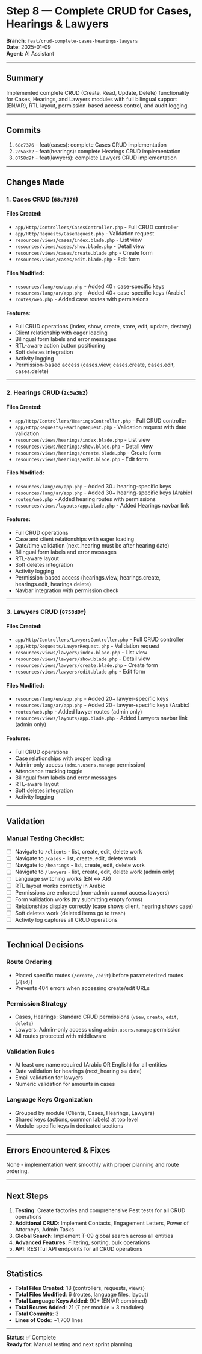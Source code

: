 # Step 8 — Complete CRUD for Cases, Hearings & Lawyers

**Branch**: `feat/crud-complete-cases-hearings-lawyers`  
**Date**: 2025-01-09  
**Agent**: AI Assistant  

---

## Summary

Implemented complete CRUD (Create, Read, Update, Delete) functionality for Cases, Hearings, and Lawyers modules with full bilingual support (EN/AR), RTL layout, permission-based access control, and audit logging.

---

## Commits

1. `68c7376` - feat(cases): complete Cases CRUD implementation
2. `2c5a3b2` - feat(hearings): complete Hearings CRUD implementation
3. `0758d9f` - feat(lawyers): complete Lawyers CRUD implementation

---

## Changes Made

### 1. Cases CRUD (`68c7376`)

#### Files Created:
- `app/Http/Controllers/CasesController.php` - Full CRUD controller
- `app/Http/Requests/CaseRequest.php` - Validation request
- `resources/views/cases/index.blade.php` - List view
- `resources/views/cases/show.blade.php` - Detail view
- `resources/views/cases/create.blade.php` - Create form
- `resources/views/cases/edit.blade.php` - Edit form

#### Files Modified:
- `resources/lang/en/app.php` - Added 40+ case-specific keys
- `resources/lang/ar/app.php` - Added 40+ case-specific keys (Arabic)
- `routes/web.php` - Added case routes with permissions

#### Features:
- Full CRUD operations (index, show, create, store, edit, update, destroy)
- Client relationship with eager loading
- Bilingual form labels and error messages
- RTL-aware action button positioning
- Soft deletes integration
- Activity logging
- Permission-based access (cases.view, cases.create, cases.edit, cases.delete)

---

### 2. Hearings CRUD (`2c5a3b2`)

#### Files Created:
- `app/Http/Controllers/HearingsController.php` - Full CRUD controller
- `app/Http/Requests/HearingRequest.php` - Validation request with date validation
- `resources/views/hearings/index.blade.php` - List view
- `resources/views/hearings/show.blade.php` - Detail view
- `resources/views/hearings/create.blade.php` - Create form
- `resources/views/hearings/edit.blade.php` - Edit form

#### Files Modified:
- `resources/lang/en/app.php` - Added 30+ hearing-specific keys
- `resources/lang/ar/app.php` - Added 30+ hearing-specific keys (Arabic)
- `routes/web.php` - Added hearing routes with permissions
- `resources/views/layouts/app.blade.php` - Added Hearings navbar link

#### Features:
- Full CRUD operations
- Case and client relationships with eager loading
- Date/time validation (next_hearing must be after hearing date)
- Bilingual form labels and error messages
- RTL-aware layout
- Soft deletes integration
- Activity logging
- Permission-based access (hearings.view, hearings.create, hearings.edit, hearings.delete)
- Navbar integration with permission check

---

### 3. Lawyers CRUD (`0758d9f`)

#### Files Created:
- `app/Http/Controllers/LawyersController.php` - Full CRUD controller
- `app/Http/Requests/LawyerRequest.php` - Validation request
- `resources/views/lawyers/index.blade.php` - List view
- `resources/views/lawyers/show.blade.php` - Detail view
- `resources/views/lawyers/create.blade.php` - Create form
- `resources/views/lawyers/edit.blade.php` - Edit form

#### Files Modified:
- `resources/lang/en/app.php` - Added 20+ lawyer-specific keys
- `resources/lang/ar/app.php` - Added 20+ lawyer-specific keys (Arabic)
- `routes/web.php` - Added lawyer routes (admin only)
- `resources/views/layouts/app.blade.php` - Added Lawyers navbar link (admin only)

#### Features:
- Full CRUD operations
- Case relationships with proper loading
- Admin-only access (`admin.users.manage` permission)
- Attendance tracking toggle
- Bilingual form labels and error messages
- RTL-aware layout
- Soft deletes integration
- Activity logging

---

## Validation

### Manual Testing Checklist:
- [ ] Navigate to `/clients` - list, create, edit, delete work
- [ ] Navigate to `/cases` - list, create, edit, delete work
- [ ] Navigate to `/hearings` - list, create, edit, delete work
- [ ] Navigate to `/lawyers` - list, create, edit, delete work (admin only)
- [ ] Language switching works (EN ↔ AR)
- [ ] RTL layout works correctly in Arabic
- [ ] Permissions are enforced (non-admin cannot access lawyers)
- [ ] Form validation works (try submitting empty forms)
- [ ] Relationships display correctly (case shows client, hearing shows case)
- [ ] Soft deletes work (deleted items go to trash)
- [ ] Activity log captures all CRUD operations

---

## Technical Decisions

### Route Ordering
- Placed specific routes (`/create`, `/edit`) before parameterized routes (`/{id}`)
- Prevents 404 errors when accessing create/edit URLs

### Permission Strategy
- Cases, Hearings: Standard CRUD permissions (`view`, `create`, `edit`, `delete`)
- Lawyers: Admin-only access using `admin.users.manage` permission
- All routes protected with middleware

### Validation Rules
- At least one name required (Arabic OR English) for all entities
- Date validation for hearings (next_hearing >= date)
- Email validation for lawyers
- Numeric validation for amounts in cases

### Language Keys Organization
- Grouped by module (Clients, Cases, Hearings, Lawyers)
- Shared keys (actions, common labels) at top level
- Module-specific keys in dedicated sections

---

## Errors Encountered & Fixes

None - implementation went smoothly with proper planning and route ordering.

---

## Next Steps

1. **Testing**: Create factories and comprehensive Pest tests for all CRUD operations
2. **Additional CRUD**: Implement Contacts, Engagement Letters, Power of Attorneys, Admin Tasks
3. **Global Search**: Implement T-09 global search across all entities
4. **Advanced Features**: Filtering, sorting, bulk operations
5. **API**: RESTful API endpoints for all CRUD operations

---

## Statistics

- **Total Files Created**: 18 (controllers, requests, views)
- **Total Files Modified**: 6 (routes, language files, layout)
- **Total Language Keys Added**: 90+ (EN/AR combined)
- **Total Routes Added**: 21 (7 per module × 3 modules)
- **Total Commits**: 3
- **Lines of Code**: ~1,700 lines

---

**Status**: ✅ Complete  
**Ready for**: Manual testing and next sprint planning

